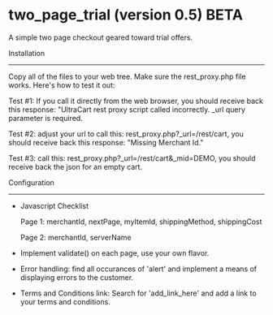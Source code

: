 two_page_trial (version 0.5) BETA
==============

A simple two page checkout geared toward trial offers.


Installation
____________
Copy all of the files to your web tree.  Make sure the rest_proxy.php file works.  Here's how to test it out:

   Test #1: If you call it directly from the web browser, you should receive back this response: "UltraCart rest proxy script called incorrectly.  _url query parameter is required.

   Test #2:  adjust your url to call this:   rest_proxy.php?_url=/rest/cart, you should receive back this response: "Missing Merchant Id."

   Test #3:  call this: rest_proxy.php?_url=/rest/cart&_mid=DEMO, you should receive back the json for an empty cart.
   
Configuration
_____________

 * Javascript Checklist

   Page 1: merchantId, nextPage, myItemId, shippingMethod, shippingCost

   Page 2: merchantId, serverName

 * Implement validate() on each page, use your own flavor.
 * Error handling: find all occurances of 'alert' and implement a means of displaying errors to the customer.
 * Terms and Conditions link:  Search for 'add_link_here' and add a link to your terms and conditions.
